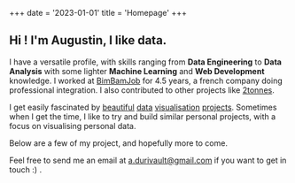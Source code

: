 +++
date = '2023-01-01'
title = 'Homepage'
+++

## Hi ! I'm Augustin, I like data.

I have a versatile profile, with skills ranging from **Data Engineering** to **Data Analysis** with some lighter **Machine Learning** and **Web Development** knowledge. I worked at [BimBamJob](https://www.bimbamjob.fr) for 4.5 years, a french company doing professional integration. I also contributed to other projects like [2tonnes](https://2tonnes.org).

I get easily fascinated by [beautiful](http://feltron.com/FAR13.html) [data](https://periscopic.com/#!/articles/Visualizing-Swedish-Mortality) [visualisation](https://philippschmitt.com/archive/2018/work/roads-to-rome.html) [projects](https://www.nature.com/immersive/d41586-019-03165-4/index.html). Sometimes when I get the time, I like to try and build similar personal projects, with a focus on visualising personal data. 

Below are a few of my project, and hopefully more to come. 

Feel free to send me an email at a.durivault@gmail.com if you want to get in touch :) . 

